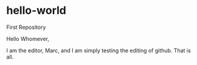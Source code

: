 # hello-world
First Repository

Hello Whomever,

I am the editor, Marc, and I am simply testing the editing of github. That is all.
